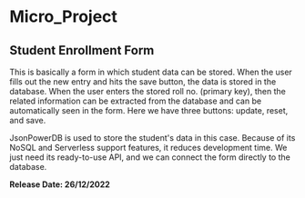 # Micro_Project 
## Student Enrollment Form

This is basically a form in which student data can be stored. When the user fills out the new entry and hits the save button, the data is stored in the database. When the user enters the stored roll no. (primary key), then the related information can be extracted from the database and can be automatically seen in the form. Here we have three buttons: update, reset, and save.

JsonPowerDB is used to store the student's data in this case. Because of its NoSQL and Serverless support features, it reduces development time. We just need its ready-to-use API, and we can connect the form directly to the database.

**Release Date: 26/12/2022**
